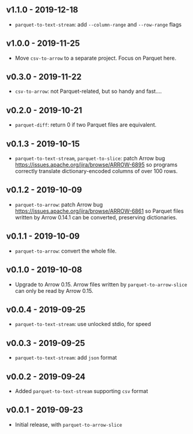 v1.1.0 - 2019-12-18
-------------------

* `parquet-to-text-stream`: add `--column-range` and `--row-range` flags

v1.0.0 - 2019-11-25
-------------------

* Move `csv-to-arrow` to a separate project. Focus on Parquet here.

v0.3.0 - 2019-11-22
-------------------

* `csv-to-arrow`: not Parquet-related, but so handy and fast....

v0.2.0 - 2019-10-21
-------------------

* `parquet-diff`: return 0 if two Parquet files are equivalent.

v0.1.3 - 2019-10-15
-------------------

* `parquet-to-text-stream`, `parquet-to-slice`: patch Arrow bug
   https://issues.apache.org/jira/browse/ARROW-6895 so programs correctly
   translate dictionary-encoded columns of over 100 rows.

v0.1.2 - 2019-10-09
-------------------

* `parquet-to-arrow`: patch Arrow bug
   https://issues.apache.org/jira/browse/ARROW-6861 so Parquet files written
   by Arrow 0.14.1 can be converted, preserving dictionaries.

v0.1.1 - 2019-10-09
-------------------

* `parquet-to-arrow`: convert the whole file.

v0.1.0 - 2019-10-08
-------------------

* Upgrade to Arrow 0.15. Arrow files written by `parquet-to-arrow-slice` can
  only be read by Arrow 0.15.

v0.0.4 - 2019-09-25
-------------------

* `parquet-to-text-stream`: use unlocked stdio, for speed

v0.0.3 - 2019-09-25
-------------------

* `parquet-to-text-stream`: add `json` format

v0.0.2 - 2019-09-24
-------------------

* Added `parquet-to-text-stream` supporting `csv` format

v0.0.1 - 2019-09-23
-------------------

* Initial release, with `parquet-to-arrow-slice`
